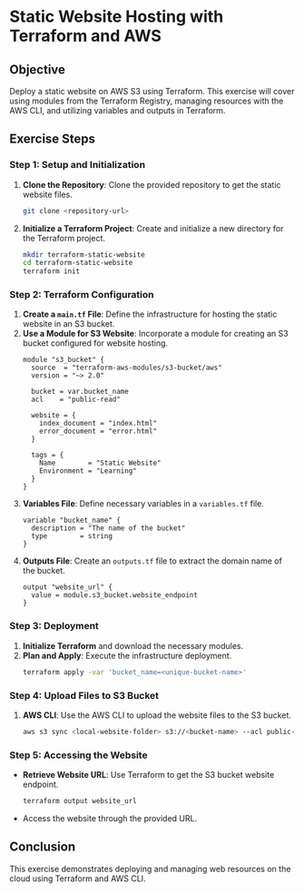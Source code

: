
# Static Website Hosting with Terraform and AWS

## Objective
Deploy a static website on AWS S3 using Terraform. This exercise will cover using modules from the Terraform Registry, managing resources with the AWS CLI, and utilizing variables and outputs in Terraform.

## Exercise Steps

### Step 1: Setup and Initialization
1. **Clone the Repository**: Clone the provided repository to get the static website files.
   ```bash
   git clone <repository-url>
   ```
2. **Initialize a Terraform Project**: Create and initialize a new directory for the Terraform project.
   ```bash
   mkdir terraform-static-website
   cd terraform-static-website
   terraform init
   ```

### Step 2: Terraform Configuration
1. **Create a `main.tf` File**: Define the infrastructure for hosting the static website in an S3 bucket.
2. **Use a Module for S3 Website**: Incorporate a module for creating an S3 bucket configured for website hosting.
   ```hcl
   module "s3_bucket" {
     source  = "terraform-aws-modules/s3-bucket/aws"
     version = "~> 2.0"

     bucket = var.bucket_name
     acl    = "public-read"

     website = {
       index_document = "index.html"
       error_document = "error.html"
     }

     tags = {
       Name        = "Static Website"
       Environment = "Learning"
     }
   }
   ```
3. **Variables File**: Define necessary variables in a `variables.tf` file.
   ```hcl
   variable "bucket_name" {
     description = "The name of the bucket"
     type        = string
   }
   ```
4. **Outputs File**: Create an `outputs.tf` file to extract the domain name of the bucket.
   ```hcl
   output "website_url" {
     value = module.s3_bucket.website_endpoint
   }
   ```

### Step 3: Deployment
1. **Initialize Terraform** and download the necessary modules.
2. **Plan and Apply**: Execute the infrastructure deployment.
   ```bash
   terraform apply -var 'bucket_name=<unique-bucket-name>'
   ```

### Step 4: Upload Files to S3 Bucket
1. **AWS CLI**: Use the AWS CLI to upload the website files to the S3 bucket.
   ```bash
   aws s3 sync <local-website-folder> s3://<bucket-name> --acl public-read
   ```

### Step 5: Accessing the Website
- **Retrieve Website URL**: Use Terraform to get the S3 bucket website endpoint.
  ```bash
  terraform output website_url
  ```
- Access the website through the provided URL.

## Conclusion
This exercise demonstrates deploying and managing web resources on the cloud using Terraform and AWS CLI.
